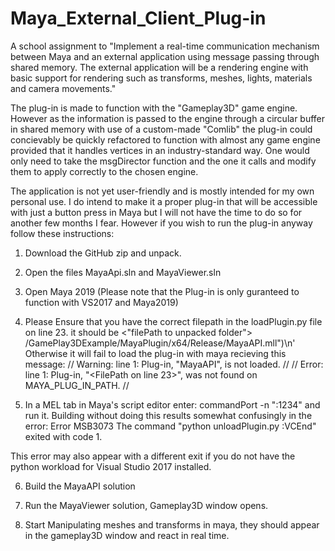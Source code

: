# Maya_External_Client_Plug-in
A school assignment to "Implement a real-time communication mechanism between Maya and an external application using message passing through shared memory. The external application will be a rendering engine with basic support for rendering such as transforms, meshes, lights, materials and camera movements."

The plug-in is made to function with the "Gameplay3D" game engine. However as the information is passed to the engine through a circular buffer in shared memory with use of a custom-made "Comlib" the plug-in could concievably be quickly refactored to function with almost any game engine provided that it handles vertices in an industry-standard way. One would only need to take the msgDirector function and the one it calls and modify them to apply correctly to the chosen engine.

The application is not yet user-friendly and is mostly intended for my own personal use. I do intend to make it a proper plug-in that will be accessible with just a button press in Maya but I will not have the time to do so for another few months I fear.
However if you wish to run the plug-in anyway follow these instructions:

1. Download the GitHub zip and unpack.

2. Open the files MayaApi.sln and MayaViewer.sln

3. Open Maya 2019 (Please note that the Plug-in is only guranteed to function with VS2017 and Maya2019)

4. Please Ensure that you have the correct filepath in the loadPlugin.py file on line 23.
it should be <"filePath to unpacked folder"> /GamePlay3DExample/MayaPlugin/x64/Release/MayaAPI.mll")\n'
Otherwise it will fail to load the plug-in with maya recieving this message:
// Warning: line 1: Plug-in, "MayaAPI", is not loaded. // 
// Error: line 1: Plug-in, "<FilePath on line 23>", was not found on MAYA_PLUG_IN_PATH. // 


5. In a MEL tab in Maya's script editor enter: commandPort -n ":1234"
and run it. 
Building without doing this results somewhat confusingly in the error:
Error	MSB3073	The command "python unloadPlugin.py
:VCEnd" exited with code 1.

This error may also appear with a different exit if you do not have the python workload for Visual Studio 2017 installed.

6. Build the MayaAPI solution

7. Run the MayaViewer solution, Gameplay3D window opens.

8. Start Manipulating meshes and transforms in maya, they should appear in the gameplay3D window and react in real time.
